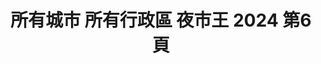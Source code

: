 ---
title: "所有城市 所有行政區 夜市王 2024 第6頁"
description: "所有城市 所有行政區 夜市王 2024 獲獎餐廳 第6頁"
keywords:
  - 美食競賽
  - 台灣美食
  - 美食精選
datePublished: "2025-06-30"
dateModified: "2025-07-02"
city: "所有城市"
district: "所有行政區"
award: "夜市王"
year: "2024"
page: 6
count: 60

restaurants:
  - name: "好吃炸雞"
    city: "台北市"
    district: "中正區"
    address: "台北市中正區中華路二段315巷41號"
    phone: "0223055992"
    geo: "25.028843081272893, 121.5063911104066"
    link: "台北市/中正區/好吃炸雞"
    google_map: "https://maps.app.goo.gl/ZxNr3GvjPi7f8y5A9"
    footinder: "https://footinder.com.tw/%e5%8f%b0%e5%8c%97%e5%b8%82%e4%b8%ad%e6%ad%a3%e5%8d%80/161204/"
    award:
    - name: "夜市王"
      year: "2024"
  - name: "銘鄉豬高飯"
    city: "台北市"
    district: "中正區"
    address: "台北市中正區中華路二段311巷"
    phone: "0930840640"
    geo: "25.028710849274624, 121.50622132683642"
    link: "台北市/中正區/銘鄉豬高飯"
    google_map: "https://maps.app.goo.gl/hxjeQFv68PfFHZUL8"
    footinder: "https://footinder.com.tw/%E5%8F%B0%E5%8C%97%E5%B8%82%E4%B8%AD%E6%AD%A3%E5%8D%80/362047/"
    award:
    - name: "夜市王"
      year: "2024"
  - name: "禾甲蒸豆腐食堂"
    city: "台北市"
    district: "中正區"
    address: "台北市中正區中華路二段313巷18號"
    phone: "0223019448"
    geo: "25.02834367699148, 121.50644058142598"
    link: "台北市/中正區/禾甲蒸豆腐食堂"
    google_map: "https://maps.app.goo.gl/you287hw5x4W3qDh7"
    footinder: "https://footinder.com.tw/%e5%8f%b0%e5%8c%97%e5%b8%82%e4%b8%ad%e6%ad%a3%e5%8d%80/34738/"
    award:
    - name: "夜市王"
      year: "2024"
  - name: "英姐黑糖珍珠鮮奶"
    city: "台北市"
    district: "中正區"
    address: "台北市中正區中華路二段309巷22號"
    phone: "0932292995"
    geo: "25.02902115151182, 121.50623058529553"
    link: "台北市/中正區/英姐黑糖珍珠鮮奶"
    google_map: "https://maps.app.goo.gl/AAAc8axcVs1rQK7N9"
    footinder: "https://footinder.com.tw/%E5%8F%B0%E5%8C%97%E5%B8%82%E4%B8%AD%E6%AD%A3%E5%8D%80/16435/"
    award:
    - name: "夜市王"
      year: "2024"
  - name: "胖媽大塊牛肉麵"
    city: "台北市"
    district: "中正區"
    address: "台北市中正區中華路二段307巷5號"
    phone: "0223092988"
    geo: "25.028998622777774, 121.50540516290361"
    link: "台北市/中正區/胖媽大塊牛肉麵"
    google_map: "https://maps.app.goo.gl/9MVNXLPHVFG9DKNj7"
    footinder: "https://footinder.com.tw/%E5%8F%B0%E5%8C%97%E5%B8%82%E4%B8%AD%E6%AD%A3%E5%8D%80/52376/"
    award:
    - name: "夜市王"
      year: "2024"
  - name: "海王烤魚"
    city: "台北市"
    district: "中正區"
    address: "台北市中正區中華路二段315巷21號"
    phone: "0978205119"
    geo: "25.028401286776475, 121.50679166164532"
    link: "台北市/中正區/海王烤魚"
    google_map: "https://maps.app.goo.gl/Q537etAtw4w5cdYy8"
    footinder: "https://footinder.com.tw/%E5%8F%B0%E5%8C%97%E5%B8%82%E4%B8%AD%E6%AD%A3%E5%8D%80/362089/"
    award:
    - name: "夜市王"
      year: "2024"
  - name: "曉迪筒仔米糕"
    city: "台北市"
    district: "中正區"
    address: "台北市中正區中華路二段307巷22號"
    phone: "0935297218"
    geo: "25.029210300910854, 121.50608903140437"
    link: "台北市/中正區/曉迪筒仔米糕"
    google_map: "https://maps.app.goo.gl/BZHyCdAztxXTB8fs5"
    footinder: "https://footinder.com.tw/%E5%8F%B0%E5%8C%97%E5%B8%82%E4%B8%AD%E6%AD%A3%E5%8D%80/107379/"
    award:
    - name: "夜市王"
      year: "2024"
  - name: "饗咬好佳蚵嗲"
    city: "台北市"
    district: "中正區"
    address: "台北市中正區中華路二段315巷4弄"
    phone: "0223017039"
    geo: "25.028946816401444, 121.5062926490029"
    link: "台北市/中正區/饗咬好佳蚵嗲"
    google_map: "https://maps.app.goo.gl/bkPyU9uAjAtzuAof6"
    footinder: "https://footinder.com.tw/%e5%8f%b0%e5%8c%97%e5%b8%82%e4%b8%ad%e6%ad%a3%e5%8d%80/175422/"
    award:
    - name: "夜市王"
      year: "2024"
  - name: "捲捲村"
    city: "台北市"
    district: "中正區"
    address: "台北市中正區中華路二段313巷5弄20-1號"
    phone: "0909353520"
    geo: "25.028589285407115, 121.50651110086596"
    link: "台北市/中正區/捲捲村"
    google_map: "https://maps.app.goo.gl/bvqdDjeLCw3hrEZHA"
    footinder: "https://footinder.com.tw/%E5%8F%B0%E5%8C%97%E5%B8%82%E4%B8%AD%E6%AD%A3%E5%8D%80/119586/"
    award:
    - name: "夜市王"
      year: "2024"
---